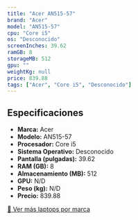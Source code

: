 ```yaml
---
title: "Acer AN515-57"
brand: "Acer"
model: "AN515-57"
cpu: "Core i5"
os: "Desconocido"
screenInches: 39.62
ramGB: 8
storageMB: 512
gpu: ""
weightKg: null
price: 839.88
tags: ["Acer", "Core i5", "Desconocido"]
---
```

## Especificaciones

- **Marca:** Acer
- **Modelo:** AN515-57
- **Procesador:** Core i5
- **Sistema Operativo:** Desconocido
- **Pantalla (pulgadas):** 39.62
- **RAM (GB):** 8
- **Almacenamiento (MB):** 512
- **GPU:** N/D
- **Peso (kg):** N/D
- **Precio:** 839.88

[:rocket: Ver más laptops por marca](/brand/acer)
